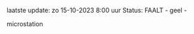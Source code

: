 laatste update: 
zo 15-10-2023  8:00   uur 
Status: FAALT - geel - 
<div class="service Y">microstation</div>